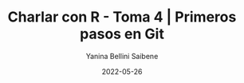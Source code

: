 ---
title: "Charlar con R - Toma 4 | Primeros pasos en Git "
excerpt: "En este 4to meetup virtual nos aliamos con R-Ladies Santa Rosa y R-Ladies General Pico para dar los primeros pasos con git y git desde RStudio."
date: 2022-05-26
date_end: "2022-05-26"
author: "Yanina Bellini Saibene"
location: "Online (Argentina)"
event: "R-Ladies Buenos Aires, Santa Rosa y General Pico"
event_url: 
draft: false
# layout options: single, single-sidebar
layout: single
categories:
- Talk
- English
- Teaching
- Rstats
- Git
tags:
- Rstats
- RSE
- Rstats
links:
- icon: images
  icon_pack: fas
  name: slides
  url: https://docs.google.com/presentation/d/1rDWruJpZPHVSCeypC_sgNYaArTzxvmFbRxum-lCuSmA/edit?usp=sharing
- icon: youtube
  icon_pack: fab
  name: video
  url: https://youtu.be/33pZ9dtc-Co

---